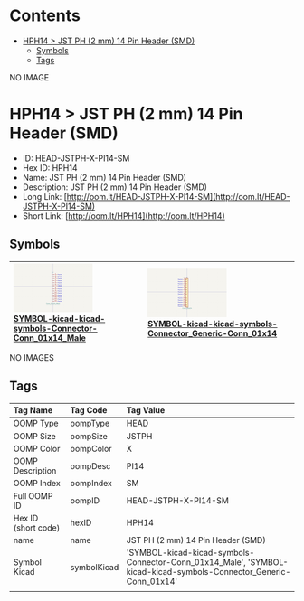 



Contents
========

* [HPH14 > JST PH (2 mm) 14 Pin Header (SMD)](#hph14--jst-ph-2-mm-14-pin-header-smd)
	* [Symbols](#symbols)
	* [Tags](#tags)
  
NO IMAGE  
# HPH14 > JST PH (2 mm) 14 Pin Header (SMD)

- ID: HEAD-JSTPH-X-PI14-SM
- Hex ID: HPH14
- Name: JST PH (2 mm) 14 Pin Header (SMD)
- Description: JST PH (2 mm) 14 Pin Header (SMD)
- Long Link: [http://oom.lt/HEAD-JSTPH-X-PI14-SM](http://oom.lt/HEAD-JSTPH-X-PI14-SM)
- Short Link: [http://oom.lt/HPH14](http://oom.lt/HPH14)

## Symbols
  

|[![](https://raw.githubusercontent.com/oomlout/oomlout_OOMP_eda_V2/main/SYMBOL/kicad/kicad-symbols/Connector/Conn_01x14_Male/image_140.png)<br>SYMBOL-kicad-kicad-symbols-Connector-Conn_01x14_Male](https://github.com/oomlout/oomlout_OOMP_eda_V2/tree/main/SYMBOL/kicad/kicad-symbols/Connector/Conn_01x14_Male/)|[![](https://raw.githubusercontent.com/oomlout/oomlout_OOMP_eda_V2/main/SYMBOL/kicad/kicad-symbols/Connector_Generic/Conn_01x14/image_140.png)<br>SYMBOL-kicad-kicad-symbols-Connector_Generic-Conn_01x14](https://github.com/oomlout/oomlout_OOMP_eda_V2/tree/main/SYMBOL/kicad/kicad-symbols/Connector_Generic/Conn_01x14/)||
| :--- | :--- | :--- |
  
NO IMAGES  
## Tags
  

|Tag Name|Tag Code|Tag Value|
| :--- | :--- | :--- |
|OOMP Type|oompType|HEAD|
|OOMP Size|oompSize|JSTPH|
|OOMP Color|oompColor|X|
|OOMP Description|oompDesc|PI14|
|OOMP Index|oompIndex|SM|
|Full OOMP ID|oompID|HEAD-JSTPH-X-PI14-SM|
|Hex ID (short code)|hexID|HPH14|
|name|name|JST PH (2 mm) 14 Pin Header (SMD)|
|Symbol Kicad|symbolKicad|'SYMBOL-kicad-kicad-symbols-Connector-Conn_01x14_Male', 'SYMBOL-kicad-kicad-symbols-Connector_Generic-Conn_01x14'|
||||
